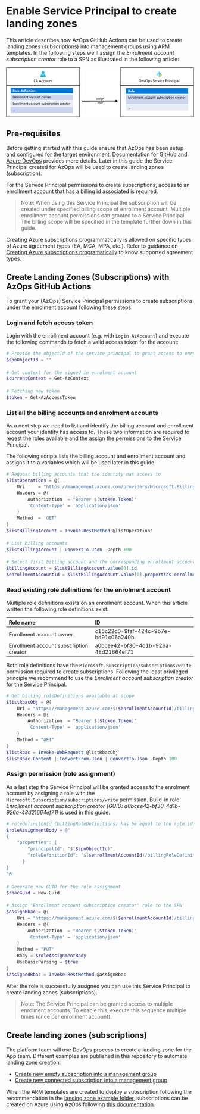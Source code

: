# Enable Service Principal to create landing zones

This article describes how AzOps GitHub Actions can be used to create landing zones (subscriptions) into management groups using ARM templates. In the following steps we'll assign the _Enrollment account subscription creator_ role to a SPN as illustrated in the following article:

![EA account / Service Principal](media/ea-account-spn.png)

## Pre-requisites

Before getting started with this guide ensure that AzOps has been setup and configured for the target environment. Documentation for [GitHub](setup-github.md) and [Azure DevOps](setup-azuredevops.md) provides more details. Later in this guide the Service Principal created for AzOps will be used to create landing zones (subscription).

For the Service Principal permissions to create subscriptions, access to an enrollment account that has a billing id associated is required.

>Note: When using this Service Principal the subscription will be created under specified billing scope of enrollment account. Multiple enrollment account permissions can granted to a Service Principal. The billing scope will be specified in the template further down in this guide.

Creating Azure subscriptions programmatically is allowed on specific types of Azure agreement types (EA, MCA, MPA, etc.). Refer to guidance on [Creating Azure subscriptions programatically](https://docs.microsoft.com/en-us/azure/cost-management-billing/manage/programmatically-create-subscription) to know supported agreement types.

## Create Landing Zones (Subscriptions) with AzOps GitHub Actions

To grant your (AzOps) Service Principal permissions to create subscriptions under the enrolment account following these steps:

### Login and fetch access token

Login with the enrollment account (e.g. with `Login-AzAccount`) and execute the following commands to fetch a valid access token for the account:

```powershell
# Provide the objectId of the service principal to grant access to enrolment account. 
$spnObjectId = ""

# Get context for the signed in enrolment account
$currentContext = Get-AzContext

# Fetching new token
$token = Get-AzAccessToken
```

### List all the billing accounts and enrolment accounts

As a next step we need to list and identify the billing account and enrollment account your identity has access to. These two information are required to reqest the roles available and the assign the permissions to the Service Principal.

The following scripts lists the billing account and enrollment account and assigns it to a variables which will be used later in this guide.

```powershell
# Request billing accounts that the identity has access to
$listOperations = @{
    Uri     = "https://management.azure.com/providers/Microsoft.Billing/billingaccounts?api-version=2020-05-01"
    Headers = @{
        Authorization  = "Bearer $($token.Token)"
        'Content-Type' = 'application/json'
    }
    Method  = 'GET'
}
$listBillingAccount = Invoke-RestMethod @listOperations

# List billing accounts
$listBillingAccount | ConvertTo-Json -Depth 100

# Select first billing account and the corresponding enrollment account
$billingAccount = $listBillingAccount.value[0].id
$enrollmentAccountId = $listBillingAccount.value[0].properties.enrollmentAccounts[0].id
```

### Read existing role definitions for the enrolment account

Multiple role definitions exists on an enrollment account. When this article written the following role definitions exist:

| Role name                               | ID                                   |
| :-------------------------------------- | :----------------------------------- |
| Enrollment account owner                | c15c22c0-9faf-424c-9b7e-bd91c06a240b |
| Enrollment account subscription creator | a0bcee42-bf30-4d1b-926a-48d21664ef71 |

Both role definitions have the `Microsoft.Subscription/subscriptions/write` permission required to create subscriptions. Following the least privileged principle we recommend to use the _Enrollment account subscription creator_ for the Service Principal.

```powershell
# Get billing roleDefinitions available at scope
$listRbacObj = @{
    Uri = "https://management.azure.com/$($enrollmentAccountId)/billingRoleDefinitions?api-version=2019-10-01-preview"
    Headers = @{
        Authorization  = "Bearer $($token.Token)"
        'Content-Type' = 'application/json'
    }
    Method = "GET"
}
$listRbac = Invoke-WebRequest @listRbacObj
$listRbac.Content | ConvertFrom-Json | ConvertTo-Json -Depth 100
```

### Assign permission (role assignment)

As a last step the Service Principal will be granted access to the enrolment account by assigning a role with the `Microsoft.Subscription/subscriptions/write` permission. Build-in role _Enrollment account subscription creator (GUID: a0bcee42-bf30-4d1b-926a-48d21664ef71)_ is used in this guide.

```powershell
# roledefinitonId (billingRoleDefinitions) has be equal to the role id of the "enrollment account subscription creator" role listed in the rbacContent object
$roleAssignmentBody = @"
{
    "properties": {
        "principalId": "$($spnObjectId)",
        "roleDefinitionId": "$($enrollmentAccountId)/billingRoleDefinitions/a0bcee42-bf30-4d1b-926a-48d21664ef71"
      }
}
"@

# Generate new GUID for the role assignment
$rbacGuid = New-Guid

# Assign 'Enrollment account subscription creator' role to the SPN
$assignRbac = @{
    Uri = "https://management.azure.com/$($enrollmentAccountId)/billingRoleAssignments/$($rbacGuid)?api-version=2019-10-01-preview"
    Headers = @{
        Authorization  = "Bearer $($token.Token)"
        'Content-Type' = 'application/json'
    }
    Method = "PUT"
    Body = $roleAssignmentBody
    UseBasicParsing = $true
}
$assignedRbac = Invoke-RestMethod @assignRbac
```

After the role is successfully assigned you can use this Service Principal to create landing zones (subscriptions).

>Note: The Service Principal can be granted access to multiple enrolment accounts. To enable this, execute this sequence multiple times (once per enrollment account).

## Create landing zones (subscriptions)

The platform team will use DevOps process to create a landing zone for the App team. Different examples are published in this repository to automate landing zone creation.

- [Create new empty subscription into a management group](../../examples/landing-zones/empty-subscription/)
- [Create new connected subscription into a management group](../../examples/landing-zones/connected-subscription/)

When the ARM templates are created to deploy a subscription following the recommendation in the [landing zone example folder](../../examples/landing-zones), subscriptions can be created on Azure using AzOps following [this documentation](./deploy-new-arm.md).
